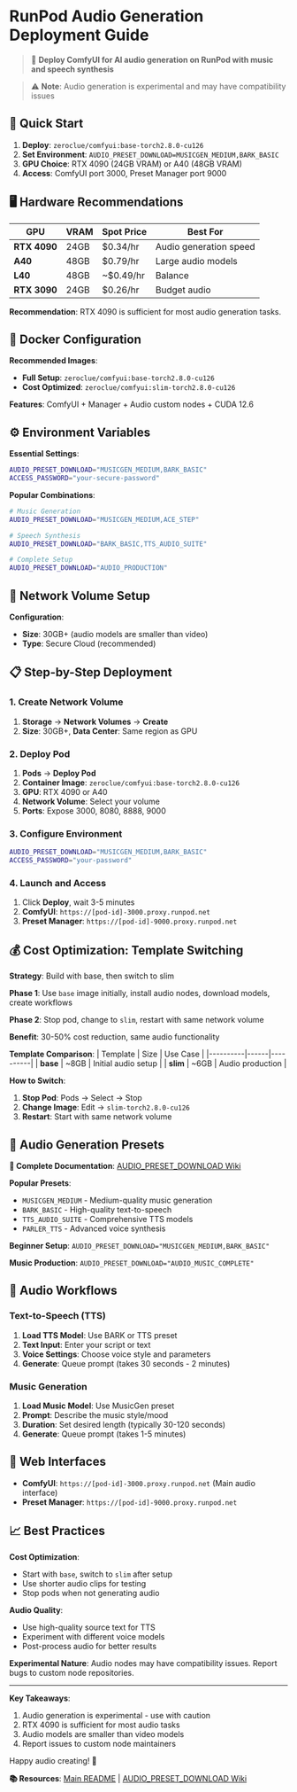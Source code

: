 # RunPod Audio Generation Deployment Guide

> 🎵 **Deploy ComfyUI for AI audio generation on RunPod with music and speech synthesis**

> ⚠️ **Note**: Audio generation is experimental and may have compatibility issues

## 🚀 Quick Start

1. **Deploy**: `zeroclue/comfyui:base-torch2.8.0-cu126`
2. **Set Environment**: `AUDIO_PRESET_DOWNLOAD=MUSICGEN_MEDIUM,BARK_BASIC`
3. **GPU Choice**: RTX 4090 (24GB VRAM) or A40 (48GB VRAM)
4. **Access**: ComfyUI port 3000, Preset Manager port 9000

## 🖥️ Hardware Recommendations

| GPU | VRAM | Spot Price | Best For |
|-----|------|------------|-----------|
| **RTX 4090** | 24GB | $0.34/hr | Audio generation speed |
| **A40** | 48GB | $0.79/hr | Large audio models |
| **L40** | 48GB | ~$0.49/hr | Balance |
| **RTX 3090** | 24GB | $0.26/hr | Budget audio |

**Recommendation**: RTX 4090 is sufficient for most audio generation tasks.

## 🐳 Docker Configuration

**Recommended Images**:
- **Full Setup**: `zeroclue/comfyui:base-torch2.8.0-cu126`
- **Cost Optimized**: `zeroclue/comfyui:slim-torch2.8.0-cu126`

**Features**: ComfyUI + Manager + Audio custom nodes + CUDA 12.6

## ⚙️ Environment Variables

**Essential Settings**:
```bash
AUDIO_PRESET_DOWNLOAD="MUSICGEN_MEDIUM,BARK_BASIC"
ACCESS_PASSWORD="your-secure-password"
```

**Popular Combinations**:
```bash
# Music Generation
AUDIO_PRESET_DOWNLOAD="MUSICGEN_MEDIUM,ACE_STEP"

# Speech Synthesis
AUDIO_PRESET_DOWNLOAD="BARK_BASIC,TTS_AUDIO_SUITE"

# Complete Setup
AUDIO_PRESET_DOWNLOAD="AUDIO_PRODUCTION"
```

## 💾 Network Volume Setup

**Configuration**:
- **Size**: 30GB+ (audio models are smaller than video)
- **Type**: Secure Cloud (recommended)

## 📋 Step-by-Step Deployment

### 1. Create Network Volume
1. **Storage** → **Network Volumes** → **Create**
2. **Size**: 30GB+, **Data Center**: Same region as GPU

### 2. Deploy Pod
1. **Pods** → **Deploy Pod**
2. **Container Image**: `zeroclue/comfyui:base-torch2.8.0-cu126`
3. **GPU**: RTX 4090 or A40
4. **Network Volume**: Select your volume
5. **Ports**: Expose 3000, 8080, 8888, 9000

### 3. Configure Environment
```bash
AUDIO_PRESET_DOWNLOAD="MUSICGEN_MEDIUM,BARK_BASIC"
ACCESS_PASSWORD="your-password"
```

### 4. Launch and Access
1. Click **Deploy**, wait 3-5 minutes
2. **ComfyUI**: `https://[pod-id]-3000.proxy.runpod.net`
3. **Preset Manager**: `https://[pod-id]-9000.proxy.runpod.net`

## 💰 Cost Optimization: Template Switching

**Strategy**: Build with base, then switch to slim

**Phase 1**: Use `base` image initially, install audio nodes, download models, create workflows

**Phase 2**: Stop pod, change to `slim`, restart with same network volume

**Benefit**: 30-50% cost reduction, same audio functionality

**Template Comparison**:
| Template | Size | Use Case |
|----------|------|----------|
| **base** | ~8GB | Initial audio setup |
| **slim** | ~6GB | Audio production |

**How to Switch**:
1. **Stop Pod**: Pods → Select → Stop
2. **Change Image**: Edit → `slim-torch2.8.0-cu126`
3. **Restart**: Start with same network volume

## 🎵 Audio Generation Presets

**📖 Complete Documentation**: [AUDIO_PRESET_DOWNLOAD Wiki](https://github.com/ZeroClue/ComfyUI-Docker/wiki/AUDIO_PRESET_DOWNLOAD)

**Popular Presets**:
- `MUSICGEN_MEDIUM` - Medium-quality music generation
- `BARK_BASIC` - High-quality text-to-speech
- `TTS_AUDIO_SUITE` - Comprehensive TTS models
- `PARLER_TTS` - Advanced voice synthesis

**Beginner Setup**: `AUDIO_PRESET_DOWNLOAD="MUSICGEN_MEDIUM,BARK_BASIC"`

**Music Production**: `AUDIO_PRESET_DOWNLOAD="AUDIO_MUSIC_COMPLETE"`

## 🎤 Audio Workflows

### Text-to-Speech (TTS)
1. **Load TTS Model**: Use BARK or TTS preset
2. **Text Input**: Enter your script or text
3. **Voice Settings**: Choose voice style and parameters
4. **Generate**: Queue prompt (takes 30 seconds - 2 minutes)

### Music Generation
1. **Load Music Model**: Use MusicGen preset
2. **Prompt**: Describe the music style/mood
3. **Duration**: Set desired length (typically 30-120 seconds)
4. **Generate**: Queue prompt (takes 1-5 minutes)

## 🔌 Web Interfaces

- **ComfyUI**: `https://[pod-id]-3000.proxy.runpod.net` (Main audio interface)
- **Preset Manager**: `https://[pod-id]-9000.proxy.runpod.net`

## 📈 Best Practices

**Cost Optimization**:
- Start with `base`, switch to `slim` after setup
- Use shorter audio clips for testing
- Stop pods when not generating audio

**Audio Quality**:
- Use high-quality source text for TTS
- Experiment with different voice models
- Post-process audio for better results

**Experimental Nature**: Audio nodes may have compatibility issues. Report bugs to custom node repositories.

---

**Key Takeaways**:
1. Audio generation is experimental - use with caution
2. RTX 4090 is sufficient for most audio tasks
3. Audio models are smaller than video models
4. Report issues to custom node maintainers

Happy audio creating! 🎵

**📚 Resources**: [Main README](README.md) | [AUDIO_PRESET_DOWNLOAD Wiki](https://github.com/ZeroClue/ComfyUI-Docker/wiki/AUDIO_PRESET_DOWNLOAD)